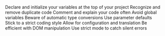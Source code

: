 Declare and initialize your variables at the top of your project
Recognize and remove duplicate code
Comment and explain your code often
Avoid global variables
Beware of automatic type conversions
Use parameter defaults
Stick to a strict coding style
Allow for configuration and translation
Be efficient with DOM manipulation
Use strict mode to catch silent errors